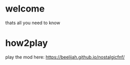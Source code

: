 # welcome
thats all you need to know

# how2play
play the mod here: https://beelijah.github.io/nostalgicfnf/